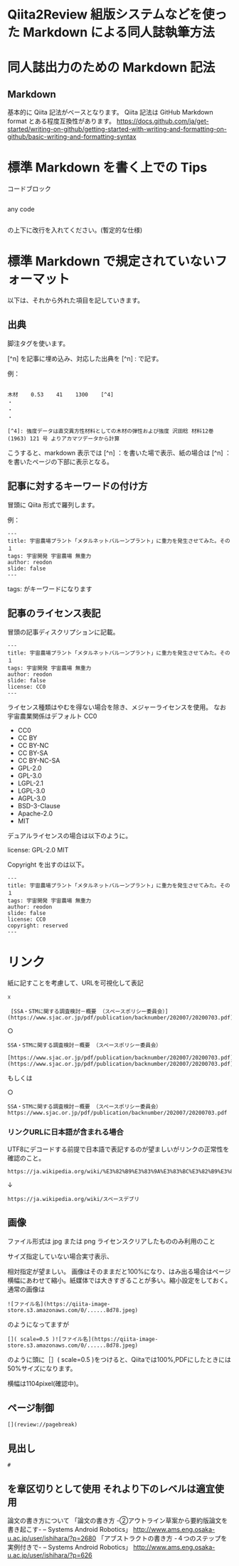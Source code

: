 # Qiita2Review 組版システムなどを使った Markdown による同人誌執筆方法

# 同人誌出力のための Markdown 記法

## Markdown 

基本的に Qiita 記法がベースとなります。
Qiita 記法は GitHub Markdown format  とある程度互換性があります。
https://docs.github.com/ja/get-started/writing-on-github/getting-started-with-writing-and-formatting-on-github/basic-writing-and-formatting-syntax

# 標準 Markdown を書く上での Tips

コードブロック

```
````
any code
````
````

の上下に改行を入れてください。(暫定的な仕様)

# 標準 Markdown で規定されていないフォーマット

以下は、それから外れた項目を記していきます。

## 出典

脚注タグを使います。

[^n] を記事に埋め込み、対応した出典を [^n] : で記す。

例：

```

木材    0.53    41    1300    [^4]
・
・
・

[^4]: 強度データは直交異方性材料としての木材の弾性および強度 沢田稔 材料12巻 (1963) 121 号 よりアカマツデータから計算

```
こうすると、markdown 表示では [^n] ：を書いた場で表示、紙の場合は [^n] ：を書いたページの下部に表示となる。

## 記事に対するキーワードの付け方

冒頭に Qiita 形式で羅列します。

例：

```
---
title: 宇宙農場プラント「メタルネットバルーンプラント」に重力を発生させてみた。その１
tags: 宇宙開発 宇宙農場 無重力
author: reodon
slide: false
---
```

 tags: がキーワードになります


## 記事のライセンス表記

冒頭の記事ディスクリプションに記載。
```
---
title: 宇宙農場プラント「メタルネットバルーンプラント」に重力を発生させてみた。その１
tags: 宇宙開発 宇宙農場 無重力
author: reodon
slide: false
license: CC0
---
```

ライセンス種類はやむを得ない場合を除き、メジャーライセンスを使用。
なお宇宙農業関係はデフォルト CC0

- CC0
- CC BY
- CC BY-NC
- CC BY-SA
- CC BY-NC-SA
- GPL-2.0
- GPL-3.0
- LGPL-2.1
- LGPL-3.0
- AGPL-3.0
- BSD-3-Clause
- Apache-2.0
- MIT

 デュアルライセンスの場合は以下のように。

license: GPL-2.0 MIT

Copyright を出すのは以下。
```
---
title: 宇宙農場プラント「メタルネットバルーンプラント」に重力を発生させてみた。その１
tags: 宇宙開発 宇宙農場 無重力
author: reodon
slide: false
license: CC0
copyright: reserved
---
```

# リンク

紙に記すことを考慮して、URLを可視化して表記

☓

```
 [SSA・STMに関する調査検討－概要 （スペースポリシー委員会）](https://www.sjac.or.jp/pdf/publication/backnumber/202007/20200703.pdf)
```

○
```
SSA・STMに関する調査検討－概要 （スペースポリシー委員会）
 [https://www.sjac.or.jp/pdf/publication/backnumber/202007/20200703.pdf](https://www.sjac.or.jp/pdf/publication/backnumber/202007/20200703.pdf)
```

 もしくは

○
```
SSA・STMに関する調査検討－概要 （スペースポリシー委員会） https://www.sjac.or.jp/pdf/publication/backnumber/202007/20200703.pdf

```
### リンクURLに日本語が含まれる場合
UTF8にデコードする前提で日本語で表記するのが望ましいがリンクの正常性を確認のこと。
```
https://ja.wikipedia.org/wiki/%E3%82%B9%E3%83%9A%E3%83%BC%E3%82%B9%E3%83%87%E3%83%96%E3%83%AA
```
↓
```
https://ja.wikipedia.org/wiki/スペースデブリ
```

##  画像

ファイル形式は jpg または png
ライセンスクリアしたもののみ利用のこと

サイズ指定していない場合実寸表示、

相対指定が望ましい。
画像はそのままだと100%になり、はみ出る場合はページ横幅にあわせて縮小。紙媒体では大きすぎることが多い。縮小設定をしておく。
通常の画像は
```
![ファイル名](https://qiita-image-store.s3.amazonaws.com/0/......8d78.jpeg)
```

のようになってますが

```
[]( scale=0.5 )![ファイル名](https://qiita-image-store.s3.amazonaws.com/0/......8d78.jpeg)
```
のように頭に［］( scale=0.5 )をつけると、Qiitaでは100%,PDFにしたときには50%サイズになります。

横幅は1104pixel(確認中)。

## ページ制御
```
[](review://pagebreak)
```
## 見出し

```
# 
```
を章区切りとして使用
それより下のレベルは適宜使用
----
論文の書き方について
「論文の書き方 -➁アウトライン草案から要約版論文を書き起こす- – Systems Android Robotics」
 http://www.ams.eng.osaka-u.ac.jp/user/ishihara/?p=2680
「アブストラクトの書き方 -４つのステップを実例付きで- – Systems Android Robotics」
 http://www.ams.eng.osaka-u.ac.jp/user/ishihara/?p=626

